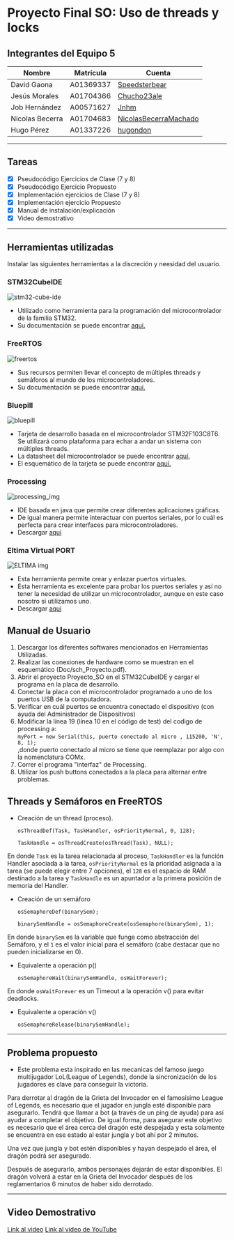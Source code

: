 # Proyecto Final SO: Uso de threads y locks 
## Integrantes del Equipo 5
| Nombre | Matrícula | Cuenta |
| ----------- | ----------- | ----------- |
| David Gaona  | A01369337  |[Speedsterbear](https://github.com/Speedsterbear)  |
| Jesús Morales| A01704366 | [Chucho23ale](https://github.com/Chucho23ale) |
| Job Hernández | A00571627 | [Jnhm](https://github.com/Jnhm) |
| Nicolas Becerra |A01704683  |[NicolasBecerraMachado](https://github.com/NicolasBecerraMachado)  |
| Hugo Pérez | A01337226 | [hugondon](https://github.com/Hugondon)  |
---
## Tareas
- [X] Pseudocódigo Ejercicios de Clase (7 y 8)
- [X] Pseudocódigo Ejercicio Propuesto
- [X] Implementación ejercicios de Clase (7 y 8)
- [X] Implementación ejercicio Propuesto
- [X] Manual de instalación/explicación
- [X] Video demostrativo
---
## Herramientas utilizadas
Instalar las siguientes herramientas a la discreción y neesidad del usuario.
### STM32CubeIDE
![stm32-cube-ide](https://user-images.githubusercontent.com/47252665/106367007-3465b880-6305-11eb-98c7-40b263969311.jpg)
- Utilizado como herramienta para la programación del microcontrolador de la familia STM32.
- Su documentación se puede encontrar [aquí.](https://www.st.com/en/development-tools/stm32cubeide.html#documentation)
### FreeRTOS
![freertos](https://user-images.githubusercontent.com/47252665/106366566-590c6100-6302-11eb-9a2c-a628cdd36abd.jpg)
- Sus recursos permiten llevar el concepto de múltiples threads y semáforos al mundo de los microcontroladores.
- Su documentación se puede encontrar [aquí.](https://www.freertos.org/Documentation/RTOS_book.html)
### Bluepill
![bluepill](https://user-images.githubusercontent.com/47252665/106808503-1616fa00-6630-11eb-9476-e1eb82aeda74.png)
- Tarjeta de desarrollo basada en el microcontrolador STM32F103C8T6. Se utilizará como plataforma para echar a andar un sistema con múltiples threads.
- La datasheet del microcontrolador se puede encontrar [aquí.](https://www.st.com/en/microcontrollers-microprocessors/stm32f103c8.html#documentation)
- El esquemático de la tarjeta se puede encontrar [aquí.](https://github.com/dhylands/stm32-test/blob/master/board-STM32F103-Mini/STM32F103C8T6-Schematic.pdf)
### Processing
![processing_img](https://user-images.githubusercontent.com/47252665/106808357-e7991f00-662f-11eb-8038-75ab7a09e618.png)
- IDE basada en java que permite crear diferentes aplicaciones gráficas.
- De igual manera permite interactuar con puertos seriales, por lo cuál es perfecta para crear interfaces para microcontroladores.
- Descargar [aquí](https://processing.org/download/)
### Eltima Virtual PORT
![ELTIMA img](https://www.eltima.com/imgnew/products/product-info/i-win/winLargeVspdIcon@2x.png)
- Esta herramienta permite crear y enlazar puertos virtuales.
- Esta herramienta es excelente para probar los puertos seriales y así no tener la necesidad de utilizar un microcontrolador, aunque  en este caso nosotro si utilizamos uno.
- Descargar [aquí](https://www.eltima.com/vspd-post-download.html)

## Manual de Usuario
1. Descargar los diferentes softwares mencionados en Herramientas Utilizadas.
2. Realizar las conexiones de hardware como se muestran en el esquemático (Doc/sch_Proyecto.pdf).
3. Abrir el proyecto Proyecto_SO en el STM32CubeIDE y cargar el programa en la placa de desarrollo.
4. Conectar la placa con el microcontrolador programado a uno de los puertos USB de la computadora.
5. Verificar en cuál puertos se encuentra conectado el dispositivo (con ayuda del Administrador de Dispositivos)
6. Modificar la línea 19 (línea 10 en el código de test) del codigo de processing a:    
  `myPort = new Serial(this, puerto conectado al micro , 115200, 'N', 8, 1);`  
   ,donde puerto conectado al micro se tiene que reemplazar por algo con la nomenclatura COMx.
7. Correr el programa "interfaz" de Processing.
8. Utilizar los push buttons conectados a la placa para alternar entre problemas.

## Threads y Semáforos en FreeRTOS
- Creación de un thread (proceso).

  `osThreadDef(Task, TaskHandler, osPriorityNormal, 0, 128);`
  
  `TaskHandle = osThreadCreate(osThread(Task), NULL);`
  
En donde `Task` es la tarea relacionada al proceso, `TaskHandler` es la función Handler asociada a la tarea, `osPriorityNormal` es la prioridad asignada a la tarea (se puede elegir entre 7 opciones), el `128` es el espacio de RAM destinado a la tarea y `TaskHandle` es un apuntador a la primera posición de memoria del Handler.
  
- Creación de un semáforo

  `osSemaphoreDef(binarySem);`
  
  `binarySemHandle = osSemaphoreCreate(osSemaphore(binarySem), 1);`
  
En donde `binarySem` es la variable que funge como abstracción del Semáforo, y el `1` es el valor inicial para el semáforo (cabe destacar que no pueden inicializarse en 0).
  
- Equivalente a operación p()

  `osSemaphoreWait(binarySemHandle, osWaitForever);`
  
En donde `osWaitForever` es un Timeout a la operación v() para evitar deadlocks.
  
- Equivalente a operación v()

  `osSemaphoreRelease(binarySemHandle);`

---
## Problema propuesto
- Este problema esta inspirado en las mecanicas del famoso juego multijugador LoL(League of Legends), donde la sincronización de los jugadores es clave para conseguir la victoria.

Para derrotar al dragón de la Grieta del Invocador en el famosísimo League of Legends, es necesario que el jugador en jungla esté disponible para asegurarlo.
Tendrá que llamar a bot (a través de un ping de ayuda) para así ayudar a completar el objetivo.
De igual forma, para asegurar este objetivo es necesario que el área cerca del dragón esté despejada y esta solamente se encuentra en ese estado al estar jungla y bot ahí por 2 minutos.

Una vez que jungla y bot estén disponibles y hayan despejado el área, el dragón podrá ser asegurado.

Después de asegurarlo, ambos personajes dejarán de estar disponibles. 
El dragón volverá a estar en la Grieta del Invocador después de los reglamentarios 6 minutos de haber sido derrotado.

---
## Video Demostrativo

[Link al video](https://drive.google.com/drive/folders/1qpY7V7M-YAX1ldKsQ7_L6k8iIiCXulyH?usp=sharing)
[Link al video de YouTube](https://youtu.be/Hr0SjX6N1tY)
